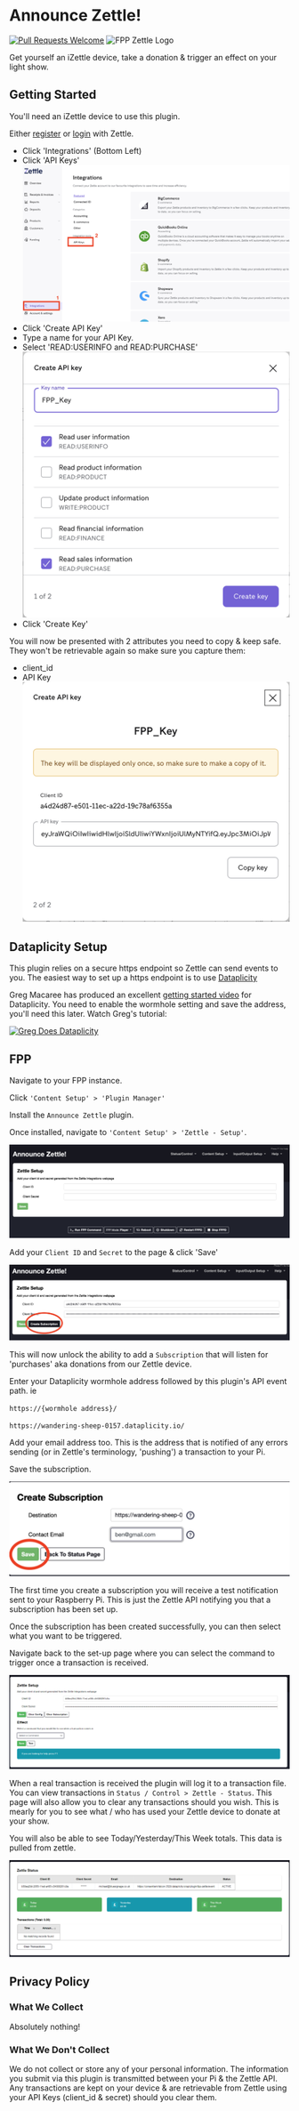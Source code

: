 # Announce Zettle!

[![Pull Requests Welcome](https://img.shields.io/badge/PRs-welcome-brightgreen.svg?style=flat)](http://makeapullrequest.com)
![FPP Zettle Logo](https://shields.io/badge/fpp-AnnounceZettle-brightgreen)

Get yourself an iZettle device, take a donation & trigger an effect on your light show.

## Getting Started

You'll need an iZettle device to use this plugin.

Either [register](https://register.zettle.com/gb) or [login](https://login.zettle.com/) with Zettle.

- Click 'Integrations' (Bottom Left)
- Click 'API Keys'
![Zettle API Integrations](./img/zettle-api-key.png)
- Click 'Create API Key'
- Type a name for your API Key.
- Select 'READ:USERINFO and READ:PURCHASE'
![](./img/zettle-apikeys.png)
- Click 'Create Key'

You will now be presented with 2 attributes you need to copy & keep safe. They won't be retrievable again so make sure you capture them:
- client_id
- API Key
![](./img/zettle-apikeys-created.png)

## Dataplicity Setup

This plugin relies on a secure https endpoint so Zettle can send events to you. The easiest way to set up a https endpoint is to use [Dataplicity](https://www.dataplicity.com)

Greg Macaree has produced an excellent [getting started video](https://youtu.be/7LeD3dz-uXU) for Dataplicity. You need to enable the wormhole setting and save the address, you'll need this later. Watch Greg's tutorial:

[![Greg Does Dataplicity](https://img.youtube.com/vi/7LeD3dz-uXU/0.jpg)](https://www.youtube.com/watch?v=7LeD3dz-uXU)

## FPP

Navigate to your FPP instance.

Click `'Content Setup' > 'Plugin Manager'`

Install the `Announce Zettle` plugin.

Once installed, navigate to `'Content Setup' > 'Zettle - Setup'`.

![](./img/setup-init.png)

Add your `Client ID` and `Secret` to the page & click 'Save'

![](./img/create-sub.png)

This will now unlock the ability to add a `Subscription` that will listen for 'purchases' aka donations from our Zettle device.

Enter your Dataplicity wormhole address followed by this plugin's API event path. ie

`https://{wormhole address}/`

`https://wandering-sheep-0157.dataplicity.io/`

Add your email address too. This is the address that is notified of any errors sending (or in Zettle's terminology, 'pushing') a transaction to your Pi.

Save the subscription.

![](./img/save-sub.png)

The first time you create a subscription you will receive a test notification sent to your Raspberry Pi. This is just the Zettle API notifying you that a subscription has been set up.

Once the subscription has been created successfully, you can then select what you want to be triggered.

Navigate back to the set-up page where you can select the command to trigger once a transaction is received.

![](./img/add-effect-trigger.png)

When a real transaction is received the plugin will log it to a transaction file. You can view transactions in `Status / Control > Zettle - Status`. This page will also allow you to clear any transactions should you wish. This is mearly for you to see what / who has used your Zettle device to donate at your show.

You will also be able to see Today/Yesterday/This Week totals. This data is pulled from zettle.

![](./img/status-page.png)

## Privacy Policy

### What We Collect

Absolutely nothing!

### What We Don't Collect

We do not collect or store any of your personal information. The information you submit via this plugin is transmitted between your Pi & the Zettle API. Any transactions are kept on your device & are retrievable from Zettle using your API Keys (client_id & secret) should you clear them.
